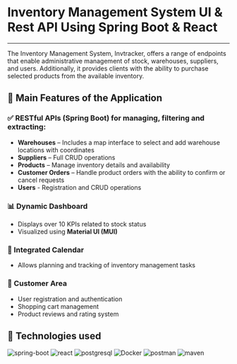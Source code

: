 # Inventory Management System UI & Rest API Using Spring Boot & React
***
The Inventory Management System, Invtracker, offers a range of endpoints that enable administrative management of stock, warehouses, suppliers, and users. Additionally, it provides clients with the ability to purchase selected products from the available inventory.

## 🚀 Main Features of the Application

### ✅ RESTful APIs (Spring Boot) for managing, filtering and extracting:
- **Warehouses** – Includes a map interface to select and add warehouse locations with coordinates  
- **Suppliers** – Full CRUD operations  
- **Products** – Manage inventory details and availability  
- **Customer Orders** – Handle product orders with the ability to confirm or cancel requests 
- **Users** - Registration and CRUD operations

### 📊 Dynamic Dashboard
- Displays over 10 KPIs related to stock status  
- Visualized using **Material UI (MUI)**  

### 📅 Integrated Calendar
- Allows planning and tracking of inventory management tasks  

### 🛒 Customer Area
- User registration and authentication  
- Shopping cart management  
- Product reviews and rating system  


## 🚀 Technologies used
![spring-boot](https://github.com/user-attachments/assets/c388bb4f-739c-4483-9935-f558f9347b47)
![react](https://github.com/user-attachments/assets/58af1503-42ef-4011-864e-474c7677bb27)
![postgresql](https://github.com/user-attachments/assets/591c1875-8700-4d3c-8131-dd4d81cd9837)
![Docker](https://github.com/user-attachments/assets/d4331366-3ace-4df1-9c4d-36c47fe9d093)
![postman](https://github.com/user-attachments/assets/d9cec757-8dbf-4f16-bd9c-4c75d2d2261c)
![maven](https://github.com/user-attachments/assets/6957143d-14b5-49eb-97ef-6c660a4fad86)








